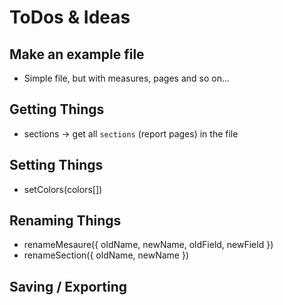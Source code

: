 # ToDos & Ideas

## Make an example file
- Simple file, but with measures, pages and so on...

## Getting Things
- sections -> get all `sections` (report pages) in the file

## Setting Things
- setColors(colors[])

## Renaming Things
- renameMesaure({ oldName, newName, oldField, newField })
- renameSection({ oldName, newName })

## Saving / Exporting
